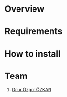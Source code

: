 # Overview

# Requirements

# How to install

# Team

1. [Onur Özgür ÖZKAN](http://www.onurozgurozkan.com)